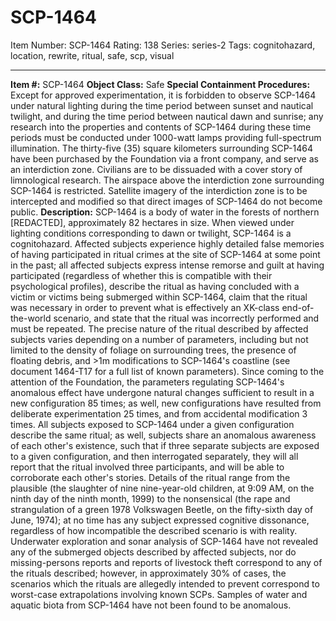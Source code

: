# SCP-1464
Item Number: SCP-1464
Rating: 138
Series: series-2
Tags: cognitohazard, location, rewrite, ritual, safe, scp, visual

---

**Item #:** SCP-1464
**Object Class:** Safe
**Special Containment Procedures:** Except for approved experimentation, it is forbidden to observe SCP-1464 under natural lighting during the time period between sunset and nautical twilight, and during the time period between nautical dawn and sunrise; any research into the properties and contents of SCP-1464 during these time periods must be conducted under 1000-watt lamps providing full-spectrum illumination. The thirty-five (35) square kilometers surrounding SCP-1464 have been purchased by the Foundation via a front company, and serve as an interdiction zone. Civilians are to be dissuaded with a cover story of limnological research.
The airspace above the interdiction zone surrounding SCP-1464 is restricted. Satellite imagery of the interdiction zone is to be intercepted and modified so that direct images of SCP-1464 do not become public.
**Description:** SCP-1464 is a body of water in the forests of northern [REDACTED], approximately 82 hectares in size. When viewed under lighting conditions corresponding to dawn or twilight, SCP-1464 is a cognitohazard. Affected subjects experience highly detailed false memories of having participated in ritual crimes at the site of SCP-1464 at some point in the past; all affected subjects express intense remorse and guilt at having participated (regardless of whether this is compatible with their psychological profiles), describe the ritual as having concluded with a victim or victims being submerged within SCP-1464, claim that the ritual was necessary in order to prevent what is effectively an XK-class end-of-the-world scenario, and state that the ritual was incorrectly performed and must be repeated.
The precise nature of the ritual described by affected subjects varies depending on a number of parameters, including but not limited to the density of foliage on surrounding trees, the presence of floating debris, and >1m modifications to SCP-1464's coastline (see document 1464-T17 for a full list of known parameters). Since coming to the attention of the Foundation, the parameters regulating SCP-1464's anomalous effect have undergone natural changes sufficient to result in a new configuration 85 times; as well, new configurations have resulted from deliberate experimentation 25 times, and from accidental modification 3 times.
All subjects exposed to SCP-1464 under a given configuration describe the same ritual; as well, subjects share an anomalous awareness of each other's existence, such that if three separate subjects are exposed to a given configuration, and then interrogated separately, they will all report that the ritual involved three participants, and will be able to corroborate each other's stories. Details of the ritual range from the plausible (the slaughter of nine nine-year-old children, at 9:09 AM, on the ninth day of the ninth month, 1999) to the nonsensical (the rape and strangulation of a green 1978 Volkswagen Beetle, on the fifty-sixth day of June, 1974); at no time has any subject expressed cognitive dissonance, regardless of how incompatible the described scenario is with reality.
Underwater exploration and sonar analysis of SCP-1464 have not revealed any of the submerged objects described by affected subjects, nor do missing-persons reports and reports of livestock theft correspond to any of the rituals described; however, in approximately 30% of cases, the scenarios which the rituals are allegedly intended to prevent correspond to worst-case extrapolations involving known SCPs.
Samples of water and aquatic biota from SCP-1464 have not been found to be anomalous.